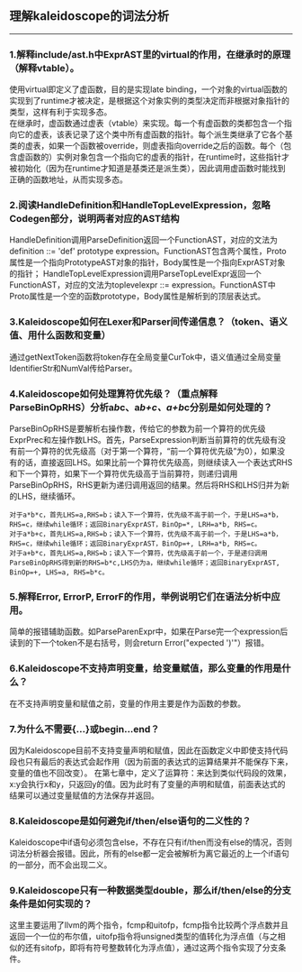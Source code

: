 ## 理解kaleidoscope的词法分析
------

### 1.解释include/ast.h中ExprAST里的virtual的作用，在继承时的原理（解释vtable）。

使用virtual即定义了虚函数，目的是实现late binding，一个对象的virtual函数的实现到了runtime才被决定，是根据这个对象实例的类型决定而非根据对象指针的类型，这样有利于实现多态。  
在继承时，虚函数通过虚表（vtable）来实现。每一个有虚函数的类都包含一个指向它的虚表，该表记录了这个类中所有虚函数的指针。每个派生类继承了它各个基类的虚表，如果一个函数被override，则虚表指向override之后的函数。每个（包含虚函数的）实例对象包含一个指向它的虚表的指针，在runtime时，这些指针才被初始化（因为在runtime才知道是基类还是派生类），因此调用虚函数时能找到正确的函数地址，从而实现多态。


### 2.阅读HandleDefinition和HandleTopLevelExpression，忽略Codegen部分，说明两者对应的AST结构

HandleDefinition调用ParseDefinition返回一个FunctionAST，对应的文法为  definition ::= 'def' prototype expression。FunctionAST包含两个属性，Proto属性是一个指向PrototypeAST对象的指针，Body属性是一个指向ExprAST对象的指针；
HandleTopLevelExpression调用ParseTopLevelExpr返回一个FunctionAST，对应的文法为toplevelexpr ::= expression。FunctionAST中Proto属性是一个空的函数prototype，Body属性是解析到的顶层表达式。


### 3.Kaleidoscope如何在Lexer和Parser间传递信息？（token、语义值、用什么函数和变量）

通过getNextToken函数将token存在全局变量CurTok中，语义值通过全局变量IdentifierStr和NumVal传给Parser。


### 4.Kaleidoscope如何处理算符优先级？（重点解释ParseBinOpRHS）分析a*b*c、a*b+c、a+b*c分别是如何处理的？

ParseBinOpRHS是要解析右操作数，传给它的参数为前一个算符的优先级ExprPrec和左操作数LHS。首先，ParseExpression判断当前算符的优先级有没有前一个算符的优先级高（对于第一个算符，“前一个算符优先级”为0），如果没有的话，直接返回LHS。如果比前一个算符优先级高，则继续读入一个表达式RHS和下一个算符，如果下一个算符优先级高于当前算符，则递归调用ParseBinOpRHS，RHS更新为递归调用返回的结果。然后将RHS和LHS归并为新的LHS，继续循环。

	对于a*b*c，首先LHS=a,RHS=b；读入下一个算符，优先级不高于前一个，于是LHS=a*b，RHS=c，继续while循环；返回BinaryExprAST，BinOp=*, LRH=a*b, RHS=c。
	对于a*b+c，首先LHS=a,RHS=b；读入下一个算符，优先级不高于前一个，于是LHS=a*b，RHS=c，继续while循环；返回BinaryExprAST，BinOp=+, LRH=a*b, RHS=c。
	对于a+b*c，首先LHS=a,RHS=b；读入下一个算符，优先级高于前一个，于是递归调用ParseBinOpRHS得到新的RHS=b*c,LHS仍为a，继续while循环；返回BinaryExprAST, BinOp=+, LHS=a, RHS=b*c。


### 5.解释Error, ErrorP, ErrorF的作用，举例说明它们在语法分析中应用。
简单的报错辅助函数。如ParseParenExpr中，如果在Parse完一个expression后读到的下一个token不是右括号，则会return Error("expected ')'"）报错。


### 6.Kaleidoscope不支持声明变量，给变量赋值，那么变量的作用是什么？
在不支持声明变量和赋值之前，变量的作用主要是作为函数的参数。


### 7.为什么不需要{...}或begin...end？
因为Kaleidoscope目前不支持变量声明和赋值，因此在函数定义中即使支持代码段也只有最后的表达式会起作用（因为前面的表达式的运算结果并不能保存下来，变量的值也不回改变）。
在第七章中，定义了运算符：来达到类似代码段的效果，x:y会执行x和y，只返回y的值。因为此时有了变量的声明和赋值，前面表达式的结果可以通过变量赋值的方法保存并返回。


### 8.Kaleidoscope是如何避免if/then/else语句的二义性的？

Kaleidoscope中if语句必须包含else，不存在只有if/then而没有else的情况，否则词法分析器会报错。因此，所有的else都一定会被解析为离它最近的上一个if语句的一部分，而不会出现二义。


### 9.Kaleidoscope只有一种数据类型double，那么if/then/else的分支条件是如何实现的？

这里主要运用了llvm的两个指令，fcmp和uitofp，fcmp指令比较两个浮点数并且返回一个一位的布尔值，uitofp指令将unsigned类型的值转化为浮点值（与之相似的还有sitofp，即将有符号整数转化为浮点值），通过这两个指令实现了分支条件。








